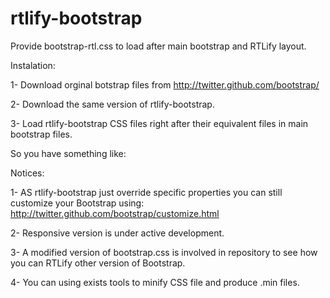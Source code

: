 rtlify-bootstrap
================

Provide bootstrap-rtl.css to load after main bootstrap and RTLify layout.

Instalation:

1- Download orginal botstrap files from http://twitter.github.com/bootstrap/

2- Download the same version of rtlify-bootstrap.

3- Load rtlify-bootstrap CSS files right after their equivalent files in main bootstrap files.

So you have something like:

<link href="assets/css/bootstrap.css" rel="stylesheet">

<link href="assets/css/bootstrap-rtl.css" rel="stylesheet">

Notices:

1- AS rtlify-bootstrap just override specific properties you can still customize your Bootstrap using: http://twitter.github.com/bootstrap/customize.html

2- Responsive version is under active development.

3- A modified version of bootstrap.css is involved in repository to see how you can RTLify other version of Bootstrap.

4- You can using exists tools to minify CSS file and produce .min files.
